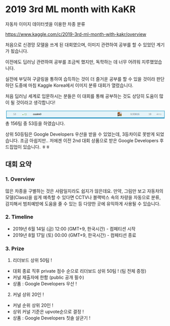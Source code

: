 # 2019 3rd ML month with KaKR
자동차 이미지 데이터셋을 이용한 차종 분류

https://www.kaggle.com/c/2019-3rd-ml-month-with-kakr/overview

처음으로 신경망 모델을 쓰게 된 대회였으며, 이미지 관련하여 공부를 할 수 있었던 계기가 됬습니다.

이전에도 딥러닝 관련하여 공부를 조금씩 했지만, 독학하는 데 너무 어려워 지루했었습니다. 

실전에 부딪혀 구글링을 통하여 습득하는 것이 더 즐거운 공부를 할 수 있을 것이라 판단하던 도중에 마침 Kaggle Korea에서 이미지 분류 대회가 열렸습니다.

처음 딥러닝 세계로 입문하시는 분들은 이 대회를 통해 공부하는 것도 상당히 도움이 많이 될 것이라고 생각합니다! 

![rank](./image/rank.png)
총 156팀 중 53등을 하였습니다.

상위 50등팀은 Google Developers 우산을 받을 수 있었는데, 3등차이로 못받게 되었습니다. 조금 아쉽지만.. 저에겐 이전 2nd 대회 상품으로 받은 Google Developers 후드집업이 있습니다. ㅎㅎ

## 대회 요약

### 1. Overview
많은 차종을 구별하는 것은 사람일지라도 쉽지가 않은데요. 만약, 그림만 보고 자동차의 모델(Class)을 쉽게 예측할 수 있다면 CCTV나 블랙박스 속의 차량을 자동으로 분류, 감지해서 범죄예방에 도움을 줄 수 있는 등 다양한 곳에 유익하게 사용될 수 있습니다.

### 2. Timeline
* 2019년 6월 14일 (금) 12:00 (GMT+9, 한국시간) - 컴페티션 시작
* 2019년 8월 17일 (토) 00:00 (GMT+9, 한국시간) - 컴페티션 종료

### 3. Prize

1. 리더보드 상위 50팀 !
  - 대회 종료 직후 private 점수 순으로 리더보드 상위 50팀 ! (팀 전체 증정)
  - 커널 제출자에 한함 (public 공개 필수)
  - 상품 : Google Developers 우산 !

2. 커널 상위 20인 !
  - 커널 순위 상위 20인 !
  - 상위 커널 기준은 upvote순으로 결정 !
  - 상품 : Google Developers 칫솔 살균기 !
